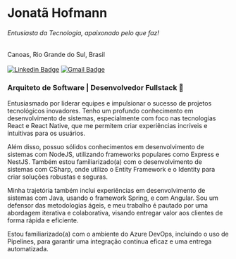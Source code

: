 # Jonatã Hofmann
###### Entusiasta da Tecnologia, apaixonado pelo que faz!<br>
Canoas, Rio Grande do Sul, Brasil<br/><br/>
[![Linkedin Badge](https://img.shields.io/badge/-LinkedIn-blue?style=flat-square&logo=Linkedin&logoColor=white&link=https://www.linkedin.com/in/jonatahofmann/)](https://www.linkedin.com/in/jonatahofmann/)
[![Gmail Badge](https://img.shields.io/badge/-Gmail-c14438?style=flat-square&logo=Gmail&logoColor=white&link=mailto:jonatahofmann@gmail.com)](mailto:jonatahofmann@gmail.com)

### Arquiteto de Software | Desenvolvedor Fullstack :rocket:

Entusiasmado por liderar equipes e impulsionar o sucesso de projetos tecnológicos inovadores. Tenho um profundo conhecimento em desenvolvimento de sistemas, especialmente com foco nas tecnologias React e React Native, que me permitem criar experiências incríveis e intuitivas para os usuários.

Além disso, possuo sólidos conhecimentos em desenvolvimento de sistemas com NodeJS, utilizando frameworks populares como Express e NestJS. Também estou familiarizado(a) com o desenvolvimento de sistemas com CSharp, onde utilizo o Entity Framework e o Identity para criar soluções robustas e seguras.

Minha trajetória também inclui experiências em desenvolvimento de sistemas com Java, usando o framework Spring, e com Angular. Sou um defensor das metodologias ágeis, e meu trabalho é pautado por uma abordagem iterativa e colaborativa, visando entregar valor aos clientes de forma rápida e eficiente.

Estou familiarizado(a) com o ambiente do Azure DevOps, incluindo o uso de Pipelines, para garantir uma integração contínua eficaz e uma entrega automatizada.

<!--
**JonataHofmann/JonataHofmann** is a ✨ _special_ ✨ repository because its `README.md` (this file) appears on your GitHub profile.

Here are some ideas to get you started:

- 🔭 I’m currently working on ...
- 🌱 I’m currently learning ...
- 👯 I’m looking to collaborate on ...
- 🤔 I’m looking for help with ...
- 💬 Ask me about ...
- 📫 How to reach me: ...
- 😄 Pronouns: ...
- ⚡ Fun fact: ...
-->
